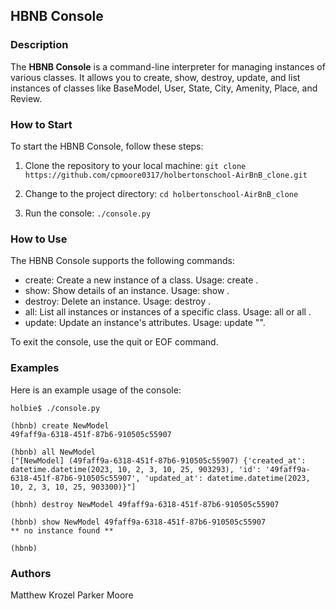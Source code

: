 ## HBNB Console

### Description

The **HBNB Console** is a command-line interpreter for managing instances of various classes. It allows you to create, show, destroy, update, and list instances of classes like BaseModel, User, State, City, Amenity, Place, and Review.

### How to Start

To start the HBNB Console, follow these steps:

1. Clone the repository to your local machine:
   ```git clone https://github.com/cpmoore0317/holbertonschool-AirBnB_clone.git```

2. Change to the project directory:
    ```cd holbertonschool-AirBnB_clone```

3. Run the console:
    ```./console.py```

### How to Use

The HBNB Console supports the following commands:

* create: Create a new instance of a class. Usage: create <class name>.
* show: Show details of an instance. Usage: show <class name> <instance id>.
* destroy: Delete an instance. Usage: destroy <class name> <instance id>.
* all: List all instances or instances of a specific class. Usage: all or all <class name>.
* update: Update an instance's attributes. Usage: update <class name> <instance id> <attribute name> "<new value>".

To exit the console, use the quit or EOF command.

### Examples

Here is an example usage of the console:

```
holbie$ ./console.py

(hbnb) create NewModel
49faff9a-6318-451f-87b6-910505c55907

(hbnb) all NewModel
["[NewModel] (49faff9a-6318-451f-87b6-910505c55907) {'created_at': datetime.datetime(2023, 10, 2, 3, 10, 25, 903293), 'id': '49faff9a-6318-451f-87b6-910505c55907', 'updated_at': datetime.datetime(2023, 10, 2, 3, 10, 25, 903300)}"]

(hbnh) destroy NewModel 49faff9a-6318-451f-87b6-910505c55907

(hbnb) show NewModel 49faff9a-6318-451f-87b6-910505c55907
** no instance found **

(hbnb)
```

### Authors

Matthew Krozel
Parker Moore